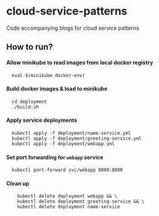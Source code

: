 # cloud-service-patterns
Code accompanying blogs for cloud service patterns

## How to run?
#### Allow minikube to read images from local docker registry
```shell
  eval $(minikube docker-env)
```

#### Build docker images & load to minikube
```shell
  cd deployment
  ./build.sh
```

#### Apply service deployments
```shell
  kubectl apply -f deployment/name-service.yml
  kubectl apply -f deployment/greeting-service.yml
  kubectl apply -f deployment/webapp.yml
```

#### Set port forwarding for `webapp` service
```shell
  kubectl port-forward svc/webapp 8000:8000
```

#### Clean up
```shell
    kubectl delete deployment webapp && \
    kubectl delete deployment greeting-service && \
    kubectl delete deployment name-service
```
